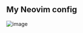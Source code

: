 ## My Neovim config

![image](https://github.com/user-attachments/assets/b36cc578-2d7f-467d-a21b-c377f9bc827d)
